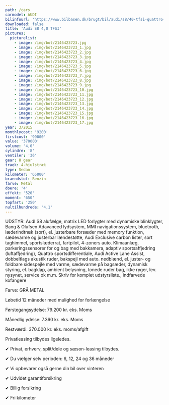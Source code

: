 ```yaml
---
path: /cars
carmodel: AUDI
bilinfourl: 'https://www.bilbasen.dk/brugt/bil/audi/s8/40-tfsi-quattro-tiptr-4d/3751117'
downloaded: false
title: 'Audi S8 4,0 TFSI'
pictures:
  picturelist:
    - image: /img/bot/2146423723.jpg
    - image: /img/bot/2146423723_1.jpg
    - image: /img/bot/2146423723_2.jpg
    - image: /img/bot/2146423723_3.jpg
    - image: /img/bot/2146423723_4.jpg
    - image: /img/bot/2146423723_5.jpg
    - image: /img/bot/2146423723_6.jpg
    - image: /img/bot/2146423723_7.jpg
    - image: /img/bot/2146423723_8.jpg
    - image: /img/bot/2146423723_9.jpg
    - image: /img/bot/2146423723_10.jpg
    - image: /img/bot/2146423723_11.jpg
    - image: /img/bot/2146423723_12.jpg
    - image: /img/bot/2146423723_13.jpg
    - image: /img/bot/2146423723_14.jpg
    - image: /img/bot/2146423723_15.jpg
    - image: /img/bot/2146423723_16.jpg
    - image: /img/bot/2146423723_17.jpg
year: 3/2015
monthlycost: '9200'
firstcost: '99000'
value: '370000'
volume: '4,0'
cylindre: '8'
ventiler: '36'
gear: 8 gear
traek: 4-hjulstræk
type: Sedan
kilometer: '65000'
braendstof: Benzin
farve: Metal
doere: '4'
effekt: '520'
moment: '650'
topfart: '250'
nultilhundrede: '4,1'
---
```

UDSTYR: AudI S8 alufælge, matrix LED forlygter med dynamiske blinklygter, Bang & Olufsen Adavanced lydsystem, MMI navigationssystem, bluetooth, læderindtræk (sort), el. justerbare forsæder med memory funktion, sædevarme og justerbar lændestøtte, Audi Exclusive carbon lister, sort taghimmel, sportslæderrat, fartpilot, 4-zoners auto. Klimaanlæg, parkeringssensorer for og bag med bakkamera, adaptiv sportsaffjedring (luftaffjedring), Quattro sportsdifferentiale, Audi Active Lane Assist, dobbeltlags akustik ruder, bakspejl med auto. nedblænd, el. juster- og foldbare sidespejle med varme, sædevarme på bagsæder, dynamisk styring, el. bagklap, ambient belysning, tonede ruder bag, ikke ryger, lev. nysynet, service ok m.m. Skriv for komplet udstyrsliste., indfarvede kofangere

Farve: GRÅ METAL



Løbetid 12 måneder med mulighed for forlængelse 



Førstegangsydelse: 79.200 kr. eks. Moms 

Månedlig ydelse: 7.360 kr. eks. Moms

Restværdi: 370.000 kr. eks. moms/afgift



Privatleasing tilbydes ligeledes.



✔ Privat, erhverv, split/dele og sæson-leasing tilbydes. 

✔ Du vælger selv perioden: 6, 12, 24 og 36 måneder

✔ Vi opbevarer også gerne din bil over vinteren 

✔ Udvidet garantiforsikring   

✔ Billig forsikring 

✔ Fri kilometer
